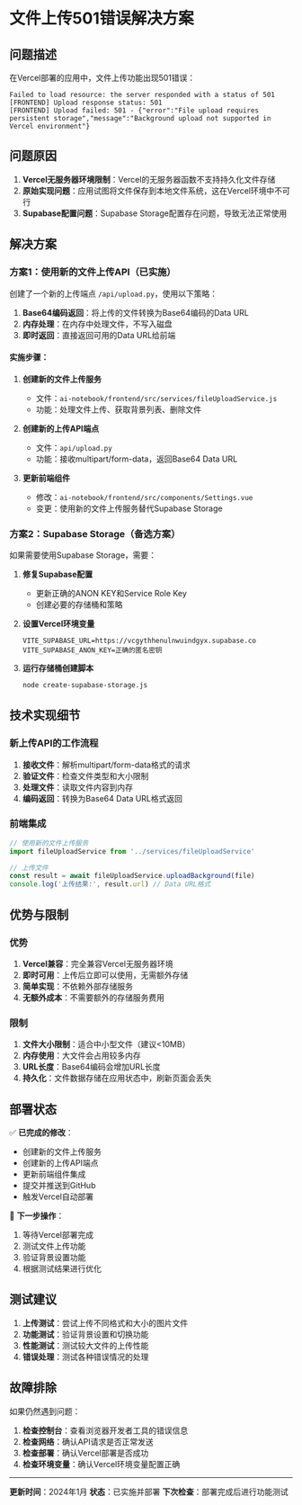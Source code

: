 # 文件上传501错误解决方案

## 问题描述

在Vercel部署的应用中，文件上传功能出现501错误：

```
Failed to load resource: the server responded with a status of 501
[FRONTEND] Upload response status: 501
[FRONTEND] Upload failed: 501 - {"error":"File upload requires persistent storage","message":"Background upload not supported in Vercel environment"}
```

## 问题原因

1. **Vercel无服务器环境限制**：Vercel的无服务器函数不支持持久化文件存储
2. **原始实现问题**：应用试图将文件保存到本地文件系统，这在Vercel环境中不可行
3. **Supabase配置问题**：Supabase Storage配置存在问题，导致无法正常使用

## 解决方案

### 方案1：使用新的文件上传API（已实施）

创建了一个新的上传端点 `/api/upload.py`，使用以下策略：

1. **Base64编码返回**：将上传的文件转换为Base64编码的Data URL
2. **内存处理**：在内存中处理文件，不写入磁盘
3. **即时返回**：直接返回可用的Data URL给前端

#### 实施步骤：

1. **创建新的文件上传服务**
   - 文件：`ai-notebook/frontend/src/services/fileUploadService.js`
   - 功能：处理文件上传、获取背景列表、删除文件

2. **创建新的上传API端点**
   - 文件：`api/upload.py`
   - 功能：接收multipart/form-data，返回Base64 Data URL

3. **更新前端组件**
   - 修改：`ai-notebook/frontend/src/components/Settings.vue`
   - 变更：使用新的文件上传服务替代Supabase Storage

### 方案2：Supabase Storage（备选方案）

如果需要使用Supabase Storage，需要：

1. **修复Supabase配置**
   - 更新正确的ANON KEY和Service Role Key
   - 创建必要的存储桶和策略

2. **设置Vercel环境变量**
   ```
   VITE_SUPABASE_URL=https://vcgythhenulnwuindgyx.supabase.co
   VITE_SUPABASE_ANON_KEY=正确的匿名密钥
   ```

3. **运行存储桶创建脚本**
   ```bash
   node create-supabase-storage.js
   ```

## 技术实现细节

### 新上传API的工作流程

1. **接收文件**：解析multipart/form-data格式的请求
2. **验证文件**：检查文件类型和大小限制
3. **处理文件**：读取文件内容到内存
4. **编码返回**：转换为Base64 Data URL格式返回

### 前端集成

```javascript
// 使用新的文件上传服务
import fileUploadService from '../services/fileUploadService'

// 上传文件
const result = await fileUploadService.uploadBackground(file)
console.log('上传结果:', result.url) // Data URL格式
```

## 优势与限制

### 优势

1. **Vercel兼容**：完全兼容Vercel无服务器环境
2. **即时可用**：上传后立即可以使用，无需额外存储
3. **简单实现**：不依赖外部存储服务
4. **无额外成本**：不需要额外的存储服务费用

### 限制

1. **文件大小限制**：适合中小型文件（建议<10MB）
2. **内存使用**：大文件会占用较多内存
3. **URL长度**：Base64编码会增加URL长度
4. **持久化**：文件数据存储在应用状态中，刷新页面会丢失

## 部署状态

✅ **已完成的修改**：
- 创建新的文件上传服务
- 创建新的上传API端点
- 更新前端组件集成
- 提交并推送到GitHub
- 触发Vercel自动部署

🔄 **下一步操作**：
1. 等待Vercel部署完成
2. 测试文件上传功能
3. 验证背景设置功能
4. 根据测试结果进行优化

## 测试建议

1. **上传测试**：尝试上传不同格式和大小的图片文件
2. **功能测试**：验证背景设置和切换功能
3. **性能测试**：测试较大文件的上传性能
4. **错误处理**：测试各种错误情况的处理

## 故障排除

如果仍然遇到问题：

1. **检查控制台**：查看浏览器开发者工具的错误信息
2. **检查网络**：确认API请求是否正常发送
3. **检查部署**：确认Vercel部署是否成功
4. **检查环境变量**：确认Vercel环境变量配置正确

---

**更新时间**：2024年1月
**状态**：已实施并部署
**下次检查**：部署完成后进行功能测试